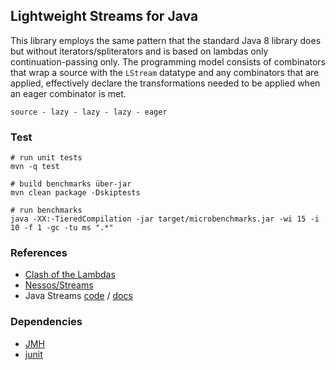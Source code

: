 ## Lightweight Streams for Java

This library employs the same pattern that the standard Java 8 library does but
without iterators/spliterators and is based on lambdas only continuation-passing
only. The programming model consists of combinators that wrap a source with the
```LStream``` datatype and any combinators that are applied, effectively declare
the transformations needed to be applied when an eager combinator is met.

```
source - lazy - lazy - lazy - eager
```
### Test

```shell 
# run unit tests
mvn -q test

# build benchmarks über-jar
mvn clean package -Dskiptests

# run benchmarks
java -XX:-TieredCompilation -jar target/microbenchmarks.jar -wi 15 -i 10 -f 1 -gc -tu ms ".*"
```
    
### References
* [Clash of the Lambdas](http://biboudis.github.io/clashofthelambdas/)
* [Nessos/Streams](https://github.com/nessos/Streams)
* Java Streams [code](http://hg.openjdk.java.net/jdk9/jdk9/jdk/file/tip/src/java.base/share/classes/java/util/stream) / [docs](http://docs.oracle.com/javase/8/docs/api/java/util/stream/package-summary.html)

### Dependencies
* [JMH](http://openjdk.java.net/projects/code-tools/jmh/)
* [junit](http://junit.org/)

